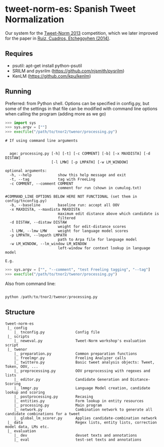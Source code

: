 tweet-norm-es: Spanish Tweet Normalization
===============================================
Our system for the [Tweet-Norm 2013](http://komunitatea.elhuyar.eus/tweet-norm/) competition, which we later improved for the paper in [Ruiz, Cuadros, Etchegoyhen (2014)](http://journal.sepln.org/sepln/ojs/ojs/index.php/pln/article/download/4902/2916).

Requires
--------
 - psutil: apt-get install python-psutil
 - SRILM and pysrilm (https://github.com/njsmith/pysrilm)
 - KenLM (https://github.com/kpu/kenlm)

Running
-------

Preferred: from Python shell.
Options can be specified in config.py, but some of the settings in that file can be modified with command line options when calling the program (adding more as we go)

``` python
>>> import sys
>>> sys.argv = [""]
>>> execfile("/path/to/tnor2/twenor/processing.py")
```

    
    # If using command line arguments


      age: processing.py [-h] [-t] [-c COMMENT] [-b] [-x MAXDISTA] [-d DISTAW]
                         [-l LMW] [-p LMPATH] [-w LM_WINDOW]

    optional arguments:
      -h, --help            show this help message and exit
      -t, --tag             tag with FreeLing
      -c COMMENT, --comment COMMENT
                            comment for run (shown in cumulog.txt)

    #COMMAND_LINE OPTIONS BELOW HERE NOT FUNCTIONAL (set them in config/tnconfig.py)
      -b, --baseline        baseline run: accept all OOV
      -x MAXDISTA, --maxdista MAXDISTA
                            maximum edit distance above which candidate is
                            filtered
      -d DISTAW, --distaw DISTAW
                            weight for edit-distance scores
      -l LMW, --lmw LMW     weight for language model scores
      -p LMPATH, --lmpath LMPATH
                            path to Arpa file for language model
      -w LM_WINDOW, --lm_window LM_WINDOW
                            left-window for context lookup in language model

    E.g.

```python
>>> sys.argv = ["", "--comment", "test Freeling tagging", "--tag"]
>>> execfile("/path/to/tnor2/twenor/processing.py")
```



Also from command line:

``` python

python /path/to/tnor2/twenor/processing.py

```

Structure
-------

```
tweet-norm-es
 |_ config
    |_ tnconfig.py              Config file
 |_ scripts
    |_ neweval.py               Tweet-Norm workshop's evaluation script
 |_ twenor
    |_ preparation.py           Common preparation functions
    |_ freelmgr.py              Freeling Analyzer calls
    |_ twittero.py              Basic tweet analysis objects: Tweet, Token, OOV, ...
    |_ preprocessing.py         OOV preprocessing with regexes and lists
    |_ editor.py                Candidate Generation and Distance-Scoring
    |_ lmmgr.py                 Language Model creation, candidate lookup and scoring
    |_ postprocessing.py        Recasing
    |_ entities.py              Form lookup in entity resources
    |_ processing.py            Main program
    |_ network.py               Combination network to generate all candidate combinations for a tweet
    |_ global_lm_scorer.py      Applies candidate-combination network
 |_ data                        Regex lists, entity lists, correction model data, LMs etc.
 |_ evaluation
    |_ dev                      devset texts and annotations
    |_ eval                     test-set texts and annotations
```


